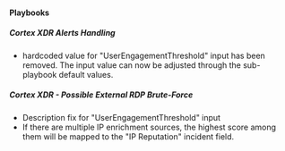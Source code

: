 
#### Playbooks

##### Cortex XDR Alerts Handling

- hardcoded value for "UserEngagementThreshold" input has been removed. The input value can now be adjusted through the sub-playbook default values.
##### Cortex XDR - Possible External RDP Brute-Force

- Description fix for "UserEngagementThreshold" input
- If there are multiple IP enrichment sources, the highest score among them will be mapped to the "IP Reputation" incident field.
